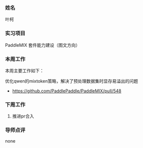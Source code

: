 ### 姓名

叶柯

### 实习项目

PaddleMIX 套件能力建设（图文方向）

### 本周工作

本周主要工作如下：

优化qwen的mixtoken策略，解决了预处理数据集时显存易溢出的问题

+ https://github.com/PaddlePaddle/PaddleMIX/pull/548

### 下周工作

1. 推进pr合入

### 导师点评

none
